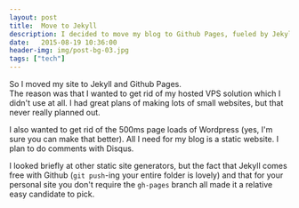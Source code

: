 ```yaml
---
layout: post
title:  Move to Jekyll
description: I decided to move my blog to Github Pages, fueled by Jekyll.
date:   2015-08-19 10:36:00
header-img: img/post-bg-03.jpg
tags: ["tech"]
---
```

So I moved my site to Jekyll and Github Pages.  
The reason was that I wanted to get rid of my hosted VPS solution which I didn't use at all.
I had great plans of making lots of small websites, but that never really planned out.

I also wanted to get rid of the 500ms page loads of Wordpress (yes, I'm sure you can make that better).
All I need for my blog is a static website. I plan to do comments with Disqus.

I looked briefly at other static site generators, but the fact that Jekyll comes free with 
Github (`git push`-ing your entire folder is lovely) and that for your personal site you don't 
require the `gh-pages` branch all made it a relative easy candidate to pick.